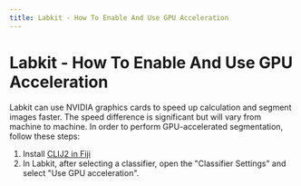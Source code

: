 ```yaml
---
title: Labkit - How To Enable And Use GPU Acceleration
---
```


# Labkit - How To Enable And Use GPU Acceleration

Labkit can use NVIDIA graphics cards to speed up calculation and segment images faster. The speed difference is significant but will vary from machine to machine. In order to perform GPU-accelerated segmentation, follow these steps:

1. Install [CLIJ2 in Fiji](https://clij.github.io/clij2-docs/installationInFiji)
2. In Labkit, after selecting a classifier, open the "Classifier Settings" and select "Use GPU acceleration".

